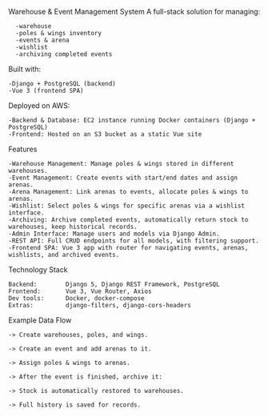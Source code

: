 Warehouse & Event Management System
A full-stack solution for managing:

      -warehouse
      -poles & wings inventory
      -events & arena
      -wishlist
      -archiving completed events

Built with:

    -Django + PostgreSQL (backend)
    -Vue 3 (frontend SPA)

Deployed on AWS:

    -Backend & Database: EC2 instance running Docker containers (Django + PostgreSQL)
    -Frontend: Hosted on an S3 bucket as a static Vue site

Features

    -Warehouse Management: Manage poles & wings stored in different warehouses.
    -Event Management: Create events with start/end dates and assign arenas.
    -Arena Management: Link arenas to events, allocate poles & wings to arenas.
    -Wishlist: Select poles & wings for specific arenas via a wishlist interface.
    -Archiving: Archive completed events, automatically return stock to warehouses, keep historical records.
    -Admin Interface: Manage users and models via Django Admin.
    -REST API: Full CRUD endpoints for all models, with filtering support.
    -Frontend SPA: Vue 3 app with router for navigating events, arenas, wishlists, and archived events.

Technology Stack

    Backend:    	Django 5, Django REST Framework, PostgreSQL
    Frontend:    	Vue 3, Vue Router, Axios
    Dev tools:  	Docker, docker-compose
    Extras:      	django-filters, django-cors-headers


Example Data Flow

    -> Create warehouses, poles, and wings.
    
    -> Create an event and add arenas to it.
    
    -> Assign poles & wings to arenas.
    
    -> After the event is finished, archive it:
     
    -> Stock is automatically restored to warehouses.
    
    -> Full history is saved for records.

